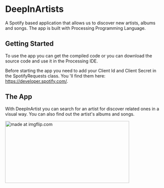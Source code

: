 # DeepInArtists
A Spotify based application that allows us to discover new artists, albums and songs.
The app is built with Processing Programming Language.

## Getting Started
To use the app you can get the compiled code or you can download the source code and use it in the Processing IDE. 

Before starting the app you need to add your Client Id and Client Secret in the SpotifyRequests class. You 'll find them here: https://developer.spotify.com/.

## The App
With DeepInArtist you can search for an artist for discover related ones in a visual way. You can also find out the artist's albums and songs.


<a href="https://imgflip.com/gif/2263uo"><img width="400" height="200" src="https://i.imgflip.com/2263uo.gif" title="made at imgflip.com"/></a>
